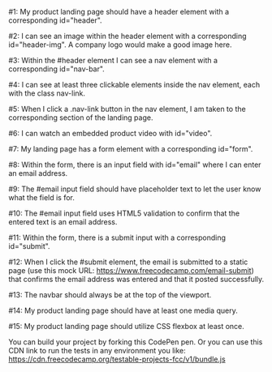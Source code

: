 
#1: My product landing page should have a header element with a corresponding id="header".

#2: I can see an image within the header element with a corresponding id="header-img". A company logo would make a good image here.

#3: Within the #header element I can see a nav element with a corresponding id="nav-bar".

#4: I can see at least three clickable elements inside the nav element, each with the class nav-link.

#5: When I click a .nav-link button in the nav element, I am taken to the corresponding section of the landing page.

#6: I can watch an embedded product video with id="video".

#7: My landing page has a form element with a corresponding id="form".

#8: Within the form, there is an input field with id="email" where I can enter an email address.

#9: The #email input field should have placeholder text to let the user know what the field is for.

#10: The #email input field uses HTML5 validation to confirm that the entered text is an email address.

#11: Within the form, there is a submit input with a corresponding id="submit".

#12: When I click the #submit element, the email is submitted to a static page (use this mock URL: https://www.freecodecamp.com/email-submit) that confirms the email address was entered and that it posted successfully.

#13: The navbar should always be at the top of the viewport.

#14: My product landing page should have at least one media query.

#15: My product landing page should utilize CSS flexbox at least once.

You can build your project by forking this CodePen pen. Or you can use this CDN link to run the tests in any environment you like: https://cdn.freecodecamp.org/testable-projects-fcc/v1/bundle.js